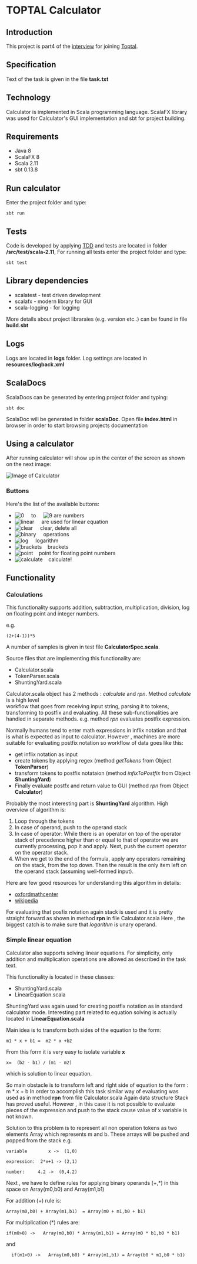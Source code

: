 
# TOPTAL Calculator


## Introduction

This project is part4 of the [interview](http://www.toptal.com/top-3-percent) for joining [Toptal](www.toptal.com).


## Specification

Text of the task is given in the file **task.txt**


## Technology

Calculator is implemented in Scala programming language. ScalaFX library was used for Calculator's
 GUI implementation and sbt for project building.
   
   
## Requirements

* Java 8
* ScalaFX 8 
* Scala 2.11
* sbt 0.13.8


## Run calculator

Enter the project  folder and type:

 ```
 sbt run
 ```
 
 
## Tests
 
 Code is developed by applying [TDD](https://en.wikipedia.org/wiki/Test-driven_development) and tests are located in folder **/src/test/scala-2.11**,  For running all tests enter the project folder and type:
 
 ```
 sbt test
 ```
 
## Library dependencies

* scalatest - test driven development
* scalafx - modern library for GUI
* scala-logging - for logging

More details about project libraraies (e.g. version etc..) can be found in file **build.sbt**


## Logs

Logs are located in **logs** folder.  Log settings are located in **resources/logback.xml**


## ScalaDocs

ScalaDocs can be generated by entering project folder and typing:

```
sbt doc
```

ScalaDoc will be generated in folder **scalaDoc**.  Open file **index.html** in browser in order to start 
browsing projects documentation


## Using a calculator

After running calculator will show up in the center of the screen as shown on the next image:


![Image of Calculator](images/calculator.png)


### Buttons

Here's the list of the available buttons: 

*    ![0](images/zero.png) &nbsp;&nbsp;&nbsp;  to &nbsp;&nbsp;&nbsp; ![9](images/nine.png)  are numbers 
*    ![linear](images/linear.png) &nbsp;&nbsp;&nbsp; are used for linear equation
*    ![clear](images/clear.png) &nbsp;&nbsp;&nbsp;  clear, delete all
*    ![binary](images/binaryOperations.png) &nbsp;&nbsp;&nbsp;  operations
*    ![log](images/log.png) &nbsp;&nbsp;&nbsp;  logarithm
*    ![brackets](images/brackets.png)&nbsp;&nbsp;&nbsp;  brackets
*    ![point](images/point.png)&nbsp;&nbsp;&nbsp;  point for floating point numbers
*    ![calculate](images/calculate.png)&nbsp;&nbsp;&nbsp;  calculate!




## Functionality 


### Calculations


This functionality supports addition, subtraction, multiplication, division, log on floating point and integer numbers.
 
 e.g.
 
 ```
 (2+(4-1))*5
 ```
 
 A number of samples is given in test file **CalculatorSpec.scala**.
 
 
 Source files that are implementing this functionality are:
 
 * Calculator.scala
 * TokenParser.scala
 * ShuntingYard.scala
 
 
Calculator.scala object has 2 methods : *calculate* and *rpn*.   Method *calculate* is a high level  
workflow that goes from receiving input string, parsing it to tokens, transforming to postfix and evaluating.
All these sub-functionalities are handled in separate methods.  e.g. method *rpn* evaluates postfix expression.
  
  
Normally humans tend to enter math expressions in inflix notation and that is what is expected as input to calculator. 
However , machines are more suitable  for evaluating postfix notation so workflow of data goes like this:
 
 * get inflix notation as input
 * create tokens by applying regex (method *getTokens* from Object **TokenParser**)
 * transform tokens to postfix notataion (method *infixToPostfix* from Object **ShuntingYard**)
 * Finally evaluate postfx and return value to GUI (method *rpn* from Object **Calculator**)
 
Probably the most interesting part is **ShuntingYard** algorithm. High overview of algorithm is:
 
 1. Loop through the tokens
 2. In case of operand, push to the  operand stack
 3. In case of operator:
 While there is an operator on top of the operator stack of precedence higher than or equal to that of 
 operator we are currently processing, pop it  and apply.
 Next, push the current operator on the operator stack.
 4. When we get to the end of the formula, apply any operators remaining on the stack, from the top down. 
 Then the result is the only item left on the operand stack (assuming well-formed input).
 
Here are few good resources for understanding this algorithm in details:
 
 * [oxfordmathcenter](http://www.oxfordmathcenter.com/drupal7/node/628)
 * [wikipedia](https://en.wikipedia.org/wiki/Shunting-yard_algorithm)
 
For evaluating that posfix notation again stack is used and it is pretty straight forward as shown in 
method **rpn** in file Calculator.scala  Here , the biggest catch is to make sure that *logarithm* is unary 
operand. 


### Simple linear equation


Calculator also supports solving linear equations.  For  simplicity, only addition and multiplication operations are 
allowed as described in the task text.

This functionality is located in these classes:

* ShuntingYard.scala
* LinearEquation.scala


ShuntingYard was again used for creating postfix notation as in standard calculator mode.  Interesting part related to 
equation solving is actually located in **LinearEquation.scala**


Main idea is to transform both sides of the equation to the form:
 
 
 ```
 m1 * x + b1 =  m2 * x +b2
 ```
 
 From this form it is very easy to isolate variable **x**
 
 ```
 x=  (b2 - b1) / (m1 - m2)   
 ```
 
 which is solution to linear equation. 
 
 
 So main obstacle is to transform left and right side of equation to the form :  m * x + b
 In order to accomplish this task similar way of evaluating was used  as in method **rpn** from file Calculator.scala
 Again data structure Stack has proved useful. However , in this case it is not possible to evaluate pieces of the
  expression and push to the stack cause value of x variable is not known.
  
  Solution to this problem is to represent all non operation tokens as two elements Array which represents m and b. 
  These arrays will be pushed and popped from the stack
  e.g.  
  
  ```
  variable        x ->  (1,0)
  ```
  
  ```
  expression:  2*x+1 -> (2,1)
  ```
  
  ```
  number:     4.2 ->  (0,4.2)
  ```
  
  Next , we have to define rules for applying binary operands (+,*) in this space on Array(m0,b0) and Array(m1,b1) 
   
  For addition (+) rule is:
  
  ```
  Array(m0,b0) + Array(m1,b1)  = Array(m0 + m1,b0 + b1)
  ```
  
  For multiplication (*) rules are:
  
  ```
  if(m0>0) ->   Array(m0,b0) * Array(m1,b1) = Array(m0 * b1,b0 * b1)
  ```
  
  and
  
  ```
    if(m1>0) ->   Array(m0,b0) * Array(m1,b1) = Array(b0 * m1,b0 * b1)
  ```
  
  
  

















 
 
 
 


